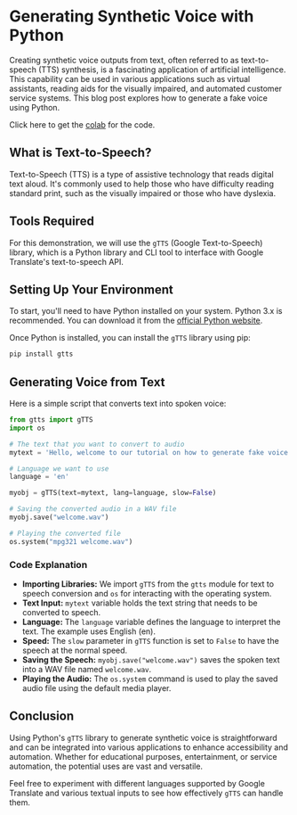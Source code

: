 # Generating Synthetic Voice with Python

Creating synthetic voice outputs from text, often referred to as text-to-speech (TTS) synthesis, is a fascinating application of artificial intelligence. This capability can be used in various applications such as virtual assistants, reading aids for the visually impaired, and automated customer service systems. This blog post explores how to generate a fake voice using Python.

Click here to get the [colab](https://colab.research.google.com/drive/1oSBzbJBMqlsWRJ7ALfWknra9P2BrfHmM?usp=sharing) for the code.

## What is Text-to-Speech?

Text-to-Speech (TTS) is a type of assistive technology that reads digital text aloud. It's commonly used to help those who have difficulty reading standard print, such as the visually impaired or those who have dyslexia.

## Tools Required

For this demonstration, we will use the `gTTS` (Google Text-to-Speech) library, which is a Python library and CLI tool to interface with Google Translate's text-to-speech API.

## Setting Up Your Environment

To start, you'll need to have Python installed on your system. Python 3.x is recommended. You can download it from the [official Python website](https://python.org).

Once Python is installed, you can install the `gTTS` library using pip:

```bash
pip install gtts
```

## Generating Voice from Text

Here is a simple script that converts text into spoken voice:

```python
from gtts import gTTS
import os

# The text that you want to convert to audio
mytext = 'Hello, welcome to our tutorial on how to generate fake voice using Python.'

# Language we want to use
language = 'en'

myobj = gTTS(text=mytext, lang=language, slow=False)

# Saving the converted audio in a WAV file
myobj.save("welcome.wav")

# Playing the converted file
os.system("mpg321 welcome.wav")
```

### Code Explanation

- **Importing Libraries:** We import `gTTS` from the `gtts` module for text to speech conversion and `os` for interacting with the operating system.
- **Text Input:** `mytext` variable holds the text string that needs to be converted to speech.
- **Language:** The `language` variable defines the language to interpret the text. The example uses English (en).
- **Speed:** The `slow` parameter in `gTTS` function is set to `False` to have the speech at the normal speed.
- **Saving the Speech:** `myobj.save("welcome.wav")` saves the spoken text into a WAV file named `welcome.wav`.
- **Playing the Audio:** The `os.system` command is used to play the saved audio file using the default media player.

## Conclusion

Using Python's `gTTS` library to generate synthetic voice is straightforward and can be integrated into various applications to enhance accessibility and automation. Whether for educational purposes, entertainment, or service automation, the potential uses are vast and versatile.

Feel free to experiment with different languages supported by Google Translate and various textual inputs to see how effectively `gTTS` can handle them.
